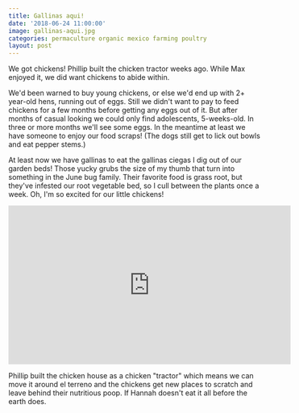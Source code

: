 ```yaml
---
title: Gallinas aqui!
date: '2018-06-24 11:00:00'
image: gallinas-aqui.jpg
categories: permaculture organic mexico farming poultry
layout: post
---
```


We got chickens! Phillip built the chicken tractor weeks ago. While Max enjoyed it, we did want chickens to abide within.

We'd been warned to buy young chickens, or else we'd end up with 2+ year-old hens, running out of eggs. Still we didn't want to pay to feed chickens for a few months before getting any eggs out of it. But after months of casual looking we could only find adolescents, 5-weeks-old. In three or more months we'll see some eggs.
In the meantime at least we have someone to enjoy our food scraps! (The dogs still get to lick out bowls and eat pepper stems.)

At least now we have gallinas to eat the gallinas ciegas I dig out of our garden beds! Those yucky grubs the size of my thumb that turn into something in the June bug family. Their favorite food is grass root, but they've infested our root vegetable bed, so I cull between the plants once a week. Oh, I'm so excited for our little chickens!
<iframe width="560" height="315" src="https://www.youtube.com/embed/wALCfp6xmyQ" frameborder="0" allow="autoplay; encrypted-media" allowfullscreen></iframe>

Phillip built the chicken house as a chicken "tractor" which means we can move it around el terreno and the chickens get new places to scratch and leave behind their nutritious poop. If Hannah doesn't eat it all before the earth does.